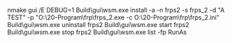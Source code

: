 nmake gui /E DEBUG=1
Build\gui\wsm.exe install -a -n frps2 -s frps_2 -d "A TEST" -p "O:\20-Program\frp\frps_2.exe -c O:\20-Program\frp\frps_2.ini"
Build\gui\wsm.exe uninstall frps2
Build\gui\wsm.exe start frps2
Build\gui\wsm.exe stop frps2
Build\gui\wsm.exe list -fp RunAs
